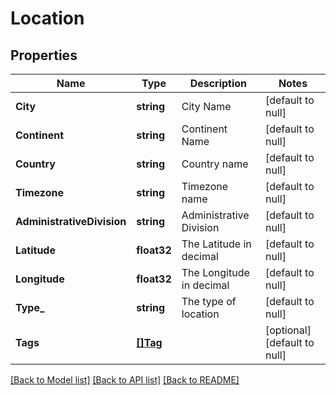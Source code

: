 # Location

## Properties
Name | Type | Description | Notes
------------ | ------------- | ------------- | -------------
**City** | **string** | City Name | [default to null]
**Continent** | **string** | Continent Name | [default to null]
**Country** | **string** | Country name | [default to null]
**Timezone** | **string** | Timezone name | [default to null]
**AdministrativeDivision** | **string** | Administrative Division | [default to null]
**Latitude** | **float32** | The Latitude in decimal | [default to null]
**Longitude** | **float32** | The Longitude in decimal | [default to null]
**Type_** | **string** | The type of location | [default to null]
**Tags** | [**[]Tag**](Tag.md) |  | [optional] [default to null]

[[Back to Model list]](../README.md#documentation-for-models) [[Back to API list]](../README.md#documentation-for-api-endpoints) [[Back to README]](../README.md)


